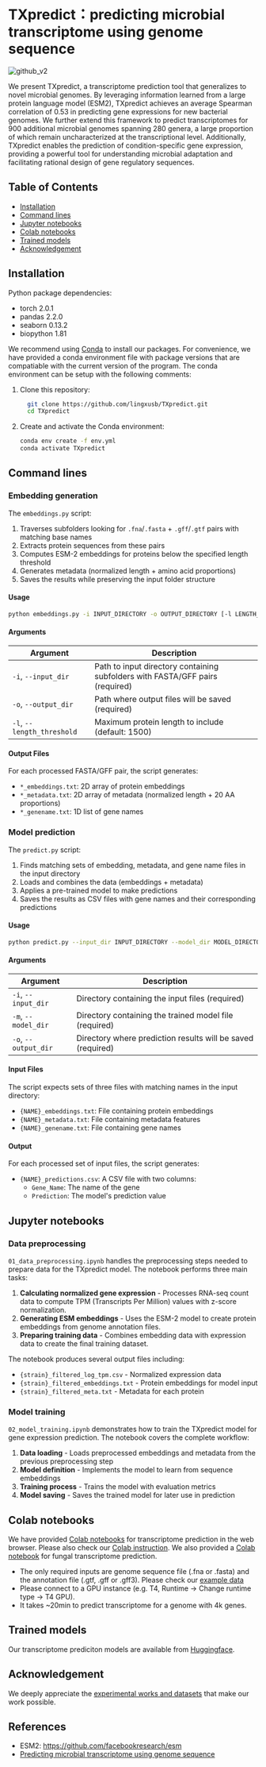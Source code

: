 # TXpredict：predicting microbial transcriptome using genome sequence
![github_v2](https://github.com/user-attachments/assets/89c81779-19f0-4184-a526-36ca36188abf)


We present TXpredict, a transcriptome prediction tool that generalizes to novel microbial genomes. By leveraging information learned from a large protein language model (ESM2), TXpredict achieves an average Spearman correlation of 0.53 in predicting gene expressions for new bacterial genomes. We further extend this framework to predict transcriptomes for 900 additional microbial genomes spanning 280 genera, a large proportion of which remain uncharacterized at the transcriptional level. Additionally, TXpredict enables the prediction of condition-specific gene expression, providing a powerful tool for understanding microbial adaptation and facilitating rational design of gene regulatory sequences.

## Table of Contents

- [Installation](#Installation)
- [Command lines](#Command-lines)
- [Jupyter notebooks](#Juypter-notebooks)
- [Colab notebooks](#Colab-notebooks)
- [Trained models](#Trained-models)
- [Acknowledgement](#Acknowledgement)

## Installation
Python package dependencies:
- torch 2.0.1
- pandas 2.2.0
- seaborn 0.13.2
- biopython 1.81

We recommend using [Conda](https://docs.conda.io/en/latest/index.html) to install our packages. For convenience, we have provided a conda environment file with package versions that are compatiable with the current version of the program. The conda environment can be setup with the following comments:

1. Clone this repository:
   ```bash
     git clone https://github.com/lingxusb/TXpredict.git
     cd TXpredict
   ```

2. Create and activate the Conda environment:
   ```bash
   conda env create -f env.yml
   conda activate TXpredict
   ```
## Command lines
### Embedding generation
The `embeddings.py` script:
1. Traverses subfolders looking for `.fna`/`.fasta` + `.gff`/`.gtf` pairs with matching base names
2. Extracts protein sequences from these pairs
3. Computes ESM-2 embeddings for proteins below the specified length threshold
4. Generates metadata (normalized length + amino acid proportions)
5. Saves the results while preserving the input folder structure

#### Usage

```bash
python embeddings.py -i INPUT_DIRECTORY -o OUTPUT_DIRECTORY [-l LENGTH_THRESHOLD]
```

#### Arguments

| Argument | Description |
|----------|-------------|
| `-i`, `--input_dir` | Path to input directory containing subfolders with FASTA/GFF pairs (required) |
| `-o`, `--output_dir` | Path where output files will be saved (required) |
| `-l`, `--length_threshold` | Maximum protein length to include (default: 1500) |

#### Output Files

For each processed FASTA/GFF pair, the script generates:

- `*_embeddings.txt`: 2D array of protein embeddings
- `*_metadata.txt`: 2D array of metadata (normalized length + 20 AA proportions)
- `*_genename.txt`: 1D list of gene names

### Model prediction

The `predict.py` script:
1. Finds matching sets of embedding, metadata, and gene name files in the input directory
2. Loads and combines the data (embeddings + metadata)
3. Applies a pre-trained model to make predictions
4. Saves the results as CSV files with gene names and their corresponding predictions

#### Usage

```bash
python predict.py --input_dir INPUT_DIRECTORY --model_dir MODEL_DIRECTORY --output_dir OUTPUT_DIRECTORY
```

#### Arguments

| Argument | Description |
|----------|-------------|
| `-i`, `--input_dir` | Directory containing the input files (required) |
| `-m`, `--model_dir` | Directory containing the trained model file (required) |
| `-o`, `--output_dir` | Directory where prediction results will be saved (required) |

#### Input Files

The script expects sets of three files with matching names in the input directory:
- `{NAME}_embeddings.txt`: File containing protein embeddings
- `{NAME}_metadata.txt`: File containing metadata features
- `{NAME}_genename.txt`: File containing gene names

#### Output

For each processed set of input files, the script generates:
- `{NAME}_predictions.csv`: A CSV file with two columns:
  - `Gene_Name`: The name of the gene
  - `Prediction`: The model's prediction value
 
## Jupyter notebooks
### Data preprocessing
`01_data_preprocessing.ipynb` handles the preprocessing steps needed to prepare data for the TXpredict model.
The notebook performs three main tasks:

1. **Calculating normalized gene expression** - Processes RNA-seq count data to compute TPM (Transcripts Per Million) values with z-score normalization.
2. **Generating ESM embeddings** - Uses the ESM-2 model to create protein embeddings from genome annotation files.
3. **Preparing training data** - Combines embedding data with expression data to create the final training dataset.

The notebook produces several output files including:
- `{strain}_filtered_log_tpm.csv` - Normalized expression data
- `{strain}_filtered_embeddings.txt` - Protein embeddings for model input
- `{strain}_filtered_meta.txt` - Metadata for each protein

### Model training
`02_model_training.ipynb` demonstrates how to train the TXpredict model for gene expression prediction. The notebook covers the complete workflow:

1. **Data loading** - Loads preprocessed embeddings and metadata from the previous preprocessing step
2. **Model definition** - Implements the model to learn from sequence embeddings
3. **Training process** - Trains the model with evaluation metrics
4. **Model saving** - Saves the trained model for later use in prediction




## Colab notebooks
We have provided [Colab notebooks](https://colab.research.google.com/drive/1Kd-QIwTgESIg_62b4rstuT1KO-NMqtPL?usp=sharing) for transcriptome prediction in the web browser. Please also check our [Colab instruction](https://github.com/lingxusb/TXpredict/blob/main/Colab_instruction.md). We also provided a [Colab notebook](https://colab.research.google.com/drive/1xvgQlRsz8vUMW_R7MZgNlHvIh5hEyqhN?usp=sharing) for fungal transcriptome prediction.
- The only required inputs are genome sequence file (.fna or .fasta) and the annotation file (.gtf, .gff or .gff3). Please check our [example data](https://github.com/lingxusb/TXpredict/tree/main/example_data)
- Please connect to a GPU instance (e.g. T4, Runtime -> Change runtime type -> T4 GPU).
- It takes ~20min to predict transcriptome for a genome with 4k genes.

## Trained models
Our transcriptome prediciton models are available from [Huggingface](https://huggingface.co/lingxusb/TXpredict/tree/main).

## Acknowledgement
We deeply appreciate the [experimental works and datasets](https://github.com/lingxusb/TXpredict/blob/main/Acknowledgement.md) that make our work possible.

## References
- ESM2: https://github.com/facebookresearch/esm
- [Predicting microbial transcriptome using genome sequence](https://www.biorxiv.org/content/10.1101/2024.12.30.630741v1)

